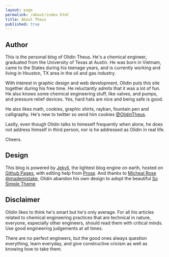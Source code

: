 ```yaml
---
layout: page
permalink: /about/index.html
title: About Theus
published: true
---
```


## Author
This is the personal blog of Olidin Theus. He's a chemical engineer, graduated from the University of Texas at Austin. He was born in Vietnam, came to the States during his teenage years, and is currently working and living in Houston, TX area in the oil and gas industry. 

With interest in graphic design and web development, Olidin puts this site together during his free time. He reluctantly admits that it was a lot of fun. He also knows some chemical engineering stuff, like valves, and pumps, and pressure relief devices. Yes, hard hats are nice and being safe is good. 

He also likes math, cookies, graphic shirts, rayban, fountain pen and calligraphy. He's new to twitter so send him cookies [@OlidinTheus](0). 

Lastly, even though Olidin talks to himeself frequently when alone, he does not address himself in third person, nor is he addressed as Olidin in real life.

Cheers.

## Design 
This blog is powered by [Jekyll](1), the lightest blog engine on earth, hosted on [Github Pages](2), with editing help from [Prose](3). And thanks to [Micheal Rose](4) [@mademistake](5), Olidin abandon his own design to adopt the beautiful [So Simple Theme](6) 

## Disclaimer
Olidin likes to think he's smart but he's only average. For all his articles related to chemical engineering practices that are technical in nature, everyone, especially other engineers, should read them with critical minds. Use good engineering judgements at all times. 

There are no perfect engineers, but the good ones always question everything, learn everyday, and give constructive cricism as well as knowing how to take them.

[0]: https://twitter.com/OlidinTheus
[1]: https://github.coms:/mojombo/jekyll
[2]: http://pages.github.com/
[3]: http://prose.io/
[4]: http://mademistakes.com
[5]: https://twitter.com/mmistakes
[6]: http://mademistakes.com/articles/so-simple-jekyll-theme.html


